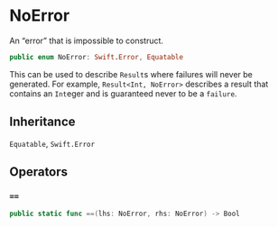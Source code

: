 # NoError

An “error” that is impossible to construct.

``` swift
public enum NoError: Swift.Error, Equatable 
```

This can be used to describe `Result`s where failures will never
be generated. For example, `Result<Int, NoError>` describes a result that
contains an `Int`eger and is guaranteed never to be a `failure`.

## Inheritance

`Equatable`, `Swift.Error`

## Operators

### `==`

``` swift
public static func ==(lhs: NoError, rhs: NoError) -> Bool 
```
